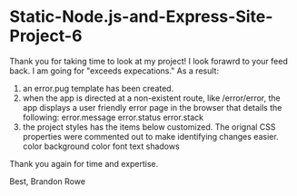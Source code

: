 # Static-Node.js-and-Express-Site-Project-6

Thank you for taking time to look at my project! I look forawrd to your feed back. I am going for "exceeds expecations." As a result:

1. an error.pug template has been created.
2. when the app is directed at a non-existent route, like /error/error, the app displays a user friendly error page in the browser that details the following:
   error.message
   error.status
   error.stack
3. the project styles has the items below customized. The orignal CSS properties were commented out to make identifying changes easier.
   color
   background color
   font
   text shadows

Thank you again for time and expertise.

Best,
Brandon Rowe
